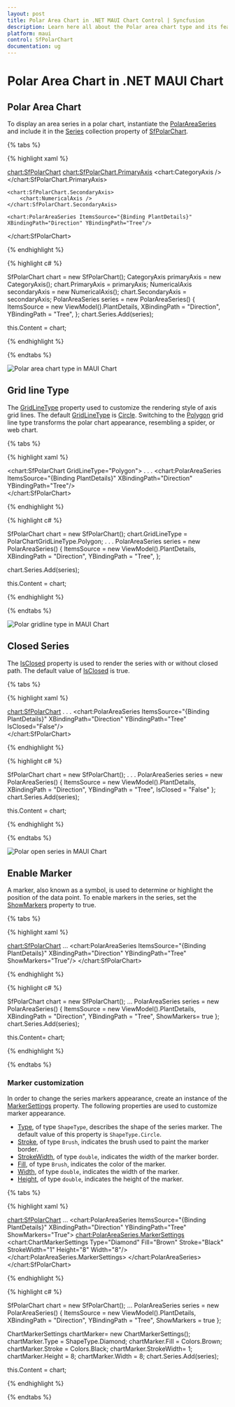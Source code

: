 ```yaml
---
layout: post
title: Polar Area Chart in .NET MAUI Chart Control | Syncfusion
description: Learn here all about the Polar area chart type and its features in the Syncfusion .NET MAUI Chart (SfPolarChart) control.
platform: maui
control: SfPolarChart
documentation: ug
---
```


# Polar Area Chart in .NET MAUI Chart

## Polar Area Chart

To display an area series in a polar chart, instantiate the [PolarAreaSeries]() and include it in the [Series]() collection property of [SfPolarChart]().

{% tabs %}

{% highlight xaml %}

<chart:SfPolarChart> 
    <chart:SfPolarChart.PrimaryAxis>
        <chart:CategoryAxis />
    </chart:SfPolarChart.PrimaryAxis>

    <chart:SfPolarChart.SecondaryAxis>
        <chart:NumericalAxis />
    </chart:SfPolarChart.SecondaryAxis>   

    <chart:PolarAreaSeries ItemsSource="{Binding PlantDetails}" XBindingPath="Direction" YBindingPath="Tree"/>  
</chart:SfPolarChart>

{% endhighlight %}

{% highlight c# %}

SfPolarChart chart = new SfPolarChart();
CategoryAxis primaryAxis = new CategoryAxis();
chart.PrimaryAxis = primaryAxis;
NumericalAxis secondaryAxis = new NumericalAxis();
chart.SecondaryAxis = secondaryAxis;
PolarAreaSeries series = new PolarAreaSeries()
{
    ItemsSource = new ViewModel().PlantDetails,
    XBindingPath = "Direction",
    YBindingPath = "Tree",
};
chart.Series.Add(series);

this.Content = chart;

{% endhighlight %}

{% endtabs %}

![Polar area chart type in MAUI Chart](Chart-types_images/MAUI_polar_area_chart.png)

## Grid line Type

The [GridLineType]() property used to customize the rendering style of axis grid lines. The default [GridLineType]() is [Circle](). Switching to the [Polygon]() grid line type transforms the polar chart appearance, resembling a spider, or web chart.

{% tabs %}

{% highlight xaml %}

<chart:SfPolarChart GridLineType="Polygon"> 
. . .
    <chart:PolarAreaSeries ItemsSource="{Binding PlantDetails}" XBindingPath="Direction" YBindingPath="Tree"/>  
</chart:SfPolarChart>

{% endhighlight %}

{% highlight c# %}

SfPolarChart chart = new SfPolarChart();
chart.GridLineType = PolarChartGridLineType.Polygon;
. . .
PolarAreaSeries series = new PolarAreaSeries()
{
    ItemsSource = new ViewModel().PlantDetails,
    XBindingPath = "Direction",
    YBindingPath = "Tree",
};

chart.Series.Add(series);

this.Content = chart;

{% endhighlight %}

{% endtabs %}

![Polar gridline type in MAUI Chart](Chart-types_images/MAUI_polar_area_gridline.png)

## Closed Series

The [IsClosed]() property is used to render the series with or without closed path. The default value of [IsClosed]() is true.

{% tabs %}

{% highlight xaml %}

<chart:SfPolarChart> 
. . .
    <chart:PolarAreaSeries ItemsSource="{Binding PlantDetails}" XBindingPath="Direction" YBindingPath="Tree" IsClosed="False"/>  
</chart:SfPolarChart>

{% endhighlight %}

{% highlight c# %}

SfPolarChart chart = new SfPolarChart();
. . .
PolarAreaSeries series = new PolarAreaSeries()
{
    ItemsSource = new ViewModel().PlantDetails,
    XBindingPath = "Direction",
    YBindingPath = "Tree",
    IsClosed = "False"
};
chart.Series.Add(series);

this.Content = chart;

{% endhighlight %}

{% endtabs %}

![Polar open series in MAUI Chart](Chart-types_images/MAUI_polar_area_IsClosed.png)

## Enable Marker

A marker, also known as a symbol, is used to determine or highlight the position of the data point. To enable markers in the series, set the [ShowMarkers]() property to true.

{% tabs %}

{% highlight xaml %}

<chart:SfPolarChart>
...
 <chart:PolarAreaSeries ItemsSource="{Binding PlantDetails}" XBindingPath="Direction"  YBindingPath="Tree"    
                ShowMarkers="True"/>
</chart:SfPolarChart>

{% endhighlight %}

{% highlight c# %}

SfPolarChart chart = new SfPolarChart();
...
PolarAreaSeries series = new PolarAreaSeries()
{
    ItemsSource = new ViewModel().PlantDetails,
    XBindingPath = "Direction",
    YBindingPath = "Tree",
    ShowMarkers= true
 };
chart.Series.Add(series);

this.Content= chart;

{% endhighlight %}

{% endtabs %}

### Marker customization

In order to change the series markers appearance, create an instance of the [MarkerSettings]() property. The following properties are used to customize marker appearance.

* [Type](https://help.syncfusion.com/cr/maui/Syncfusion.Maui.Charts.ChartMarkerSettings.html#Syncfusion_Maui_Charts_ChartMarkerSettings_Type), of type `ShapeType`, describes the shape of the series marker. The default value of this property is `ShapeType.Circle`.
* [Stroke](https://help.syncfusion.com/cr/maui/Syncfusion.Maui.Charts.ChartMarkerSettings.html#Syncfusion_Maui_Charts_ChartMarkerSettings_Stroke), of type `Brush`, indicates the brush used to paint the marker border.
* [StrokeWidth](https://help.syncfusion.com/cr/maui/Syncfusion.Maui.Charts.ChartMarkerSettings.html#Syncfusion_Maui_Charts_ChartMarkerSettings_StrokeWidth), of type `double`, indicates the width of the marker border.
* [Fill](https://help.syncfusion.com/cr/maui/Syncfusion.Maui.Charts.ChartMarkerSettings.html#Syncfusion_Maui_Charts_ChartMarkerSettings_Fill), of type `Brush`, indicates the color of the marker.
* [Width](https://help.syncfusion.com/cr/maui/Syncfusion.Maui.Charts.ChartMarkerSettings.html#Syncfusion_Maui_Charts_ChartMarkerSettings_Width), of type `double`, indicates the width of the marker.
* [Height](https://help.syncfusion.com/cr/maui/Syncfusion.Maui.Charts.ChartMarkerSettings.html#Syncfusion_Maui_Charts_ChartMarkerSettings_Height), of type `double`, indicates the height of the marker.

{% tabs %}

{% highlight xaml %}

<chart:SfPolarChart>
...
 <chart:PolarAreaSeries ItemsSource="{Binding PlantDetails}" XBindingPath="Direction" YBindingPath="Tree"
                ShowMarkers="True">
    <chart:PolarAreaSeries.MarkerSettings>
        <chart:ChartMarkerSettings Type="Diamond" Fill="Brown" Stroke="Black"
                StrokeWidth="1" Height="8" Width="8"/>
    </chart:PolarAreaSeries.MarkerSettings>
 </chart:PolarAreaSeries>
</chart:SfPolarChart>

{% endhighlight %}

{% highlight c# %}

SfPolarChart chart = new SfPolarChart();
...
PolarAreaSeries series = new PolarAreaSeries()
{
    ItemsSource = new ViewModel().PlantDetails,
    XBindingPath = "Direction",
    YBindingPath = "Tree",
    ShowMarkers = true
};

ChartMarkerSettings chartMarker= new ChartMarkerSettings();
chartMarker.Type = ShapeType.Diamond;
chartMarker.Fill = Colors.Brown;
chartMarker.Stroke = Colors.Black;
chartMarker.StrokeWidth= 1;
chartMarker.Height = 8;
chartMarker.Width = 8;
chart.Series.Add(series);

this.Content = chart;

{% endhighlight %}

{% endtabs %}